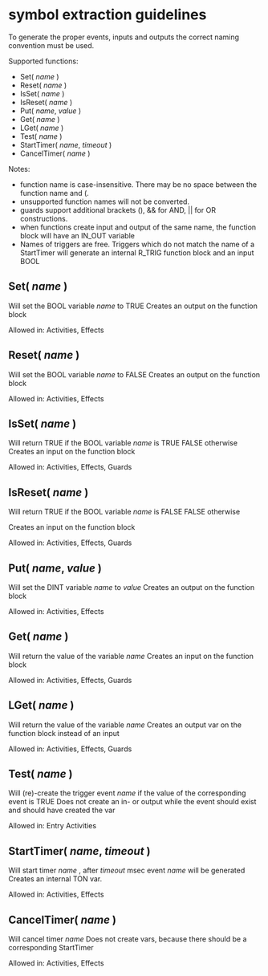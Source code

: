 # symbol extraction guidelines

To generate the proper events, inputs and outputs the correct naming convention must be used.

Supported functions:
* Set( _name_ )
* Reset( _name_ )
* IsSet( _name_ )
* IsReset( _name_ )
* Put( _name_, _value_ )
* Get( _name_ )
* LGet( _name_ )
* Test( _name_ )
* StartTimer( _name_, _timeout_ )
* CancelTimer( _name_ )

Notes: 
* function name is case-insensitive. There may be no space between the function name and (.
* unsupported function names will not be converted.
* guards support additional brackets (), && for AND, || for OR constructions.
* when functions create input and output of the same name, the function block will have an IN_OUT variable
* Names of triggers are free. Triggers which do not match the name of a StartTimer will generate an internal R_TRIG function block and an input BOOL

## Set( _name_ )
Will set the BOOL variable _name_ to TRUE
Creates an output on the function block

Allowed in: Activities, Effects

## Reset( _name_ )
Will set the BOOL variable _name_ to FALSE
Creates an output on the function block

Allowed in: Activities, Effects

## IsSet( _name_ )
Will return TRUE if the BOOL variable _name_ is TRUE
FALSE otherwise
Creates an input on the function block

Allowed in: Activities, Effects, Guards

## IsReset( _name_ )
Will return TRUE if the BOOL variable _name_ is FALSE
FALSE otherwise

Creates an input on the function block

Allowed in: Activities, Effects, Guards

## Put( _name_, _value_ )
Will set the DINT variable _name_ to _value_
Creates an output on the function block

Allowed in: Activities, Effects

## Get( _name_ )
Will return the value of the variable _name_
Creates an input on the function block

Allowed in: Activities, Effects, Guards

## LGet( _name_ )
Will return the value of the variable _name_
Creates an output var on the function block instead of an input

Allowed in: Activities, Effects, Guards

## Test( _name_ )
Will (re)-create the trigger event _name_ if the value of the corresponding event is TRUE
Does not create an in- or output while the event should exist and should have created the var

Allowed in: Entry Activities

## StartTimer( _name_, _timeout_ )
Will start timer _name_ , after _timeout_ msec event _name_ will be generated
Creates an internal TON var.

Allowed in: Activities, Effects

## CancelTimer( _name_ )
Will cancel timer _name_
Does not create vars, because there should be a corresponding StartTimer

Allowed in: Activities, Effects
